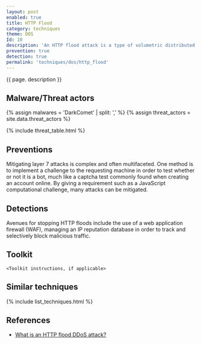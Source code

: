 ```yaml
---
layout: post
enabled: true
title: HTTP Flood
category: techniques
theme: DOS
Id: 10
description: 'An HTTP flood attack is a type of volumetric distributed denial-of-service (DDoS) attack designed to overwhelm a targeted server with HTTP requests. Once the target has been saturated with requests and is unable to respond to normal traffic, denial-of-service will occur for additional requests from actual users.'
prevention: true
detection: true
permalink: 'techniques/dos/http_flood'
---
```

{{ page. description }}



## Malware/Threat actors

{% assign malwares = 'DarkComet' | split: ',' %}
{% assign threat_actors = site.data.threat_actors %}

{% include threat_table.html %}

## Preventions

Mitigating layer 7 attacks is complex and often multifaceted. One method is to implement a challenge to the requesting machine in order to test whether or not it is a bot, much like a captcha test commonly found when creating an account online. By giving a requirement such as a JavaScript computational challenge, many attacks can be mitigated.

## Detections

Avenues for stopping HTTP floods include the use of a web application firewall (WAF), managing an IP reputation database in order to track and selectively block malicious traffic.

## Toolkit

`<Toolkit instructions, if applicable>`

## Similar techniques

{% include list_techniques.html %}


## References

* [What is an HTTP flood DDoS attack?](https://www.cloudflare.com/learning/ddos/http-flood-ddos-attack/)
